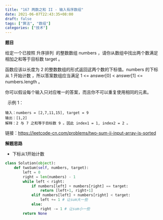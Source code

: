 ```yaml
---
title: "167 两数之和 II - 输入有序数组"
date: 2021-06-07T22:43:35+08:00
draft: false
tags: ["算法", "数组"]
categories: ["技术"]
---
```


**题目**

给定一个已按照 升序排列  的整数数组 numbers ，请你从数组中找出两个数满足相加之和等于目标数 target 。

函数应该以长度为 2 的整数数组的形式返回这两个数的下标值。numbers 的下标 从 1 开始计数 ，所以答案数组应当满足 1 <= answer[0] < answer[1] <= numbers.length 。

你可以假设每个输入只对应唯一的答案，而且你不可以重复使用相同的元素。

 
示例 1：
```
输入：numbers = [2,7,11,15], target = 9
输出：[1,2]
解释：2 与 7 之和等于目标数 9 。因此 index1 = 1, index2 = 2 。
```

链接：https://leetcode-cn.com/problems/two-sum-ii-input-array-is-sorted

**解题思路**

* 下标从1开始计数

```python
class Solution(object):
    def twoSum(self, numbers, target):
        left = 0
        right = len(numbers) - 1
        while left < right:
            if numbers[left] + numbers[right] == target:
                return [left+1, right+1]
            elif numbers[left] + numbers[right] < target:
                left += 1 # 让sum大一些
            else:
                right -= 1 # 让sum小一些
        return None
```